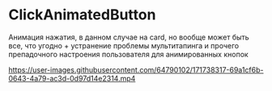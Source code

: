 # ClickAnimatedButton
Анимация нажатия, в данном случае на card, но вообще может быть все, что угодно + устранение проблемы мультитапинга и прочего препадочного настроения пользователя для анимированных кнопок


https://user-images.githubusercontent.com/64790102/171738317-69a1cf6b-0643-4a79-ac3d-0d97d14e2314.mp4


